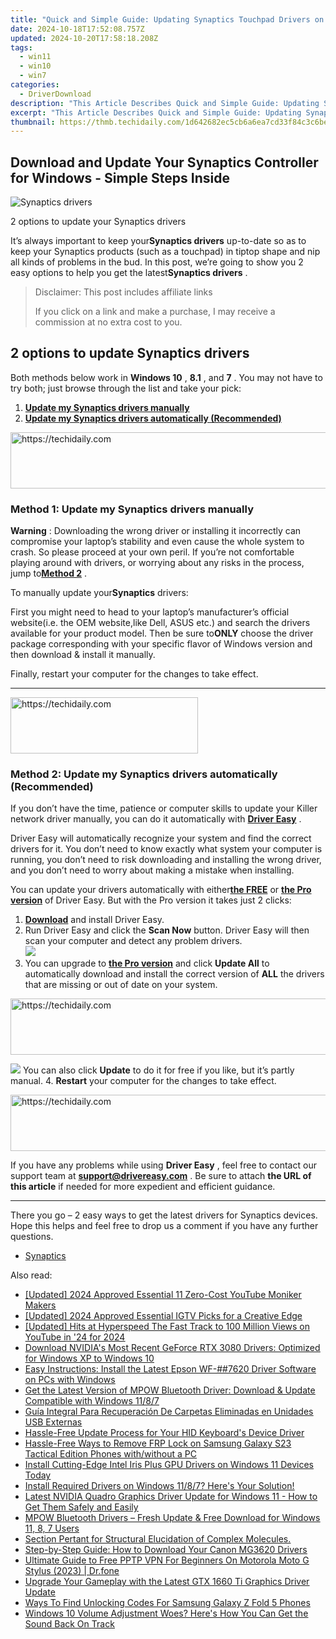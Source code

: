 ```yaml
---
title: "Quick and Simple Guide: Updating Synaptics Touchpad Drivers on Windows PCs"
date: 2024-10-18T17:52:08.757Z
updated: 2024-10-20T17:58:18.208Z
tags:
  - win11
  - win10
  - win7
categories:
  - DriverDownload
description: "This Article Describes Quick and Simple Guide: Updating Synaptics Touchpad Drivers on Windows PCs"
excerpt: "This Article Describes Quick and Simple Guide: Updating Synaptics Touchpad Drivers on Windows PCs"
thumbnail: https://thmb.techidaily.com/1d642682ec5cb6a6ea7cd33f84c3c6bed241d468dfb7fb68a3c7508632db1da6.jpg
---
```


## Download and Update Your Synaptics Controller for Windows - Simple Steps Inside

![Synaptics drivers ](https://images.drivereasy.com/wp-content/uploads/2018/12/img_5c048f1b435b6.jpg)

 2 options to update your Synaptics drivers

 It’s always important to keep your**Synaptics drivers** up-to-date so as to keep your Synaptics products (such as a touchpad) in tiptop shape and nip all kinds of problems in the bud. In this post, we’re going to show you 2 easy options to help you get the latest**Synaptics drivers** .

>  Disclaimer: This post includes affiliate links
>
>  If you click on a link and make a purchase, I may receive a commission at no extra cost to you.
>

## 2 options to update Synaptics drivers

 Both methods below work in **Windows 10** , **8.1** , and **7** . You may not have to try both; just browse through the list and take your pick:

1. [**Update my Synaptics drivers manually**](https://tools.techidaily.com/drivereasy/download/)
2. [**Update my Synaptics drivers automatically (Recommended)**](https://tools.techidaily.com/drivereasy/download/)

<!-- affiliate ads begin -->
<a href="https://appsumo.8odi.net/c/5597632/2082536/7443" target="_top" id="2082536">
  <img src="//a.impactradius-go.com/display-ad/7443-2082536" border="0" alt="https://techidaily.com" width="728" height="90"/>
</a>
<img height="0" width="0" src="https://appsumo.8odi.net/i/5597632/2082536/7443" style="position:absolute;visibility:hidden;" border="0" />
<!-- affiliate ads end -->

### **Method 1: Update my Synaptics drivers manually**

**Warning** : Downloading the wrong driver or installing it incorrectly can compromise your laptop’s stability and even cause the whole system to crash. So please proceed at your own peril. If you’re not comfortable playing around with drivers, or worrying about any risks in the process, jump to[**Method 2**](https://tools.techidaily.com/drivereasy/download/) .

 To manually update your**Synaptics** drivers:

 First you might need to head to your laptop’s manufacturer’s official website(i.e. the OEM website,like Dell, ASUS etc.) and search the drivers available for your product model. Then  be sure to**ONLY** choose the driver package corresponding with your specific flavor of Windows version and then download & install it manually.

 Finally, restart your computer for the changes to take effect.  

---

<!-- affiliate ads begin -->
<a href="https://review-au.sjv.io/c/5597632/2098704/14409" target="_top" id="2098704">
  <img src="//a.impactradius-go.com/display-ad/14409-2098704" border="0" alt="https://techidaily.com" width="300" height="90"/>
</a>
<img height="0" width="0" src="https://review-au.sjv.io/i/5597632/2098704/14409" style="position:absolute;visibility:hidden;" border="0" />
<!-- affiliate ads end -->

### **Method 2: Update my Synaptics drivers automatically (Recommended)**

 If you don’t have the time, patience or computer skills to update your Killer network  driver manually, you can do it automatically with **[Driver Easy](https://tools.techidaily.com/drivereasy/download/)**  .

 Driver Easy will automatically recognize your system and find the correct drivers for it. You don’t need to know exactly what system your computer is running, you don’t need to risk downloading and installing the wrong driver, and you don’t need to worry about making a mistake when installing.

 You can update your drivers automatically with either[**the FREE**](https://tools.techidaily.com/drivereasy/download/) or **[the Pro version](https://tools.techidaily.com/drivereasy/download/)**  of Driver Easy. But with the Pro version it takes just 2 clicks:

1. [**Download**](https://tools.techidaily.com/drivereasy/download/)  and install Driver Easy.
2. Run Driver Easy and click the **Scan Now** button. Driver Easy will then scan your computer and detect any problem drivers.  
![](https://images.drivereasy.com/wp-content/uploads/2018/07/img_5b5aefd675a7c.jpg)
3. You can upgrade to **[the Pro version](https://tools.techidaily.com/drivereasy/download/)**  and click **Update All** to automatically download and install the correct version of **ALL**  the drivers that are missing or out of date on your system.  

<!-- affiliate ads begin -->
<a href="https://appsumo.8odi.net/c/5597632/2130891/7443" target="_top" id="2130891">
  <img src="//a.impactradius-go.com/display-ad/7443-2130891" border="0" alt="https://techidaily.com" width="728" height="90"/>
</a>
<img height="0" width="0" src="https://appsumo.8odi.net/i/5597632/2130891/7443" style="position:absolute;visibility:hidden;" border="0" />
<!-- affiliate ads end -->

![](https://images.drivereasy.com/wp-content/uploads/2018/10/img_5bb5bf49744f0.jpg) You can also click **Update** to do it for free if you like, but it’s partly manual.
4. **Restart**   your computer for the changes to take effect.

<!-- affiliate ads begin -->
<a href="https://appsumo.8odi.net/c/5597632/2094429/7443" target="_top" id="2094429">
  <img src="//a.impactradius-go.com/display-ad/7443-2094429" border="0" alt="https://techidaily.com" width="728" height="90"/>
</a>
<img height="0" width="0" src="https://appsumo.8odi.net/i/5597632/2094429/7443" style="position:absolute;visibility:hidden;" border="0" />
<!-- affiliate ads end -->

 If you have any problems while using **Driver Easy** , feel free to contact our support team at **<support@drivereasy.com>** . Be sure to attach **the URL of this article** if needed for more expedient and efficient guidance.

---

 There you go – 2 easy ways to get the latest drivers for Synaptics devices. Hope this helps and feel free to drop us a comment if you have any further questions.

* [Synaptics](https://tools.techidaily.com/drivereasy/download/)

<ins class="adsbygoogle"
     style="display:block"
     data-ad-format="autorelaxed"
     data-ad-client="ca-pub-7571918770474297"
     data-ad-slot="1223367746"></ins>

<ins class="adsbygoogle"
     style="display:block"
     data-ad-client="ca-pub-7571918770474297"
     data-ad-slot="8358498916"
     data-ad-format="auto"
     data-full-width-responsive="true"></ins>

<span class="atpl-alsoreadstyle">Also read:</span>
<div><ul>
<li><a href="https://facebook-video-footage.techidaily.com/updated-2024-approved-essential-11-zero-cost-youtube-moniker-makers/"><u>[Updated] 2024 Approved Essential 11 Zero-Cost YouTube Moniker Makers</u></a></li>
<li><a href="https://instagram-video-recordings.techidaily.com/updated-2024-approved-essential-igtv-picks-for-a-creative-edge/"><u>[Updated] 2024 Approved Essential IGTV Picks for a Creative Edge</u></a></li>
<li><a href="https://eaxpv-info.techidaily.com/updated-hits-at-hyperspeed-the-fast-track-to-100-million-views-on-youtube-in-24-for-2024/"><u>[Updated] Hits at Hyperspeed The Fast Track to 100 Million Views on YouTube in '24 for 2024</u></a></li>
<li><a href="https://win-amazing.techidaily.com/download-nvidias-most-recent-geforce-rtx-3080-drivers-optimized-for-windows-xp-to-windows-10/"><u>Download NVIDIA's Most Recent GeForce RTX 3080 Drivers: Optimized for Windows XP to Windows 10</u></a></li>
<li><a href="https://win-amazing.techidaily.com/easy-instructions-install-the-latest-epson-wf-7620-driver-software-on-pcs-with-windows/"><u>Easy Instructions: Install the Latest Epson WF-##7620 Driver Software on PCs with Windows</u></a></li>
<li><a href="https://win-amazing.techidaily.com/get-the-latest-version-of-mpow-bluetooth-driver-download-and-update-compatible-with-windows-1187/"><u>Get the Latest Version of MPOW Bluetooth Driver: Download & Update Compatible with Windows 11/8/7</u></a></li>
<li><a href="https://win-brilliant.techidaily.com/guia-integral-para-recuperacion-de-carpetas-eliminadas-en-unidades-usb-externas/"><u>Guía Integral Para Recuperación De Carpetas Eliminadas en Unidades USB Externas</u></a></li>
<li><a href="https://win-amazing.techidaily.com/hassle-free-update-process-for-your-hid-keyboards-device-driver/"><u>Hassle-Free Update Process for Your HID Keyboard's Device Driver</u></a></li>
<li><a href="https://android-frp.techidaily.com/hassle-free-ways-to-remove-frp-lock-on-samsung-galaxy-s23-tactical-edition-phones-withwithout-a-pc-by-drfone-android/"><u>Hassle-Free Ways to Remove FRP Lock on Samsung Galaxy S23 Tactical Edition Phones with/without a PC</u></a></li>
<li><a href="https://win-amazing.techidaily.com/install-cutting-edge-intel-iris-plus-gpu-drivers-on-windows-11-devices-today/"><u>Install Cutting-Edge Intel Iris Plus GPU Drivers on Windows 11 Devices Today</u></a></li>
<li><a href="https://driver-error.techidaily.com/install-required-drivers-on-windows-1187-heres-your-solution/"><u>Install Required Drivers on Windows 11/8/7? Here's Your Solution!</u></a></li>
<li><a href="https://win-amazing.techidaily.com/latest-nvidia-quadro-graphics-driver-update-for-windows-11-how-to-get-them-safely-and-easily/"><u>Latest NVIDIA Quadro Graphics Driver Update for Windows 11 - How to Get Them Safely and Easily</u></a></li>
<li><a href="https://win-amazing.techidaily.com/mpow-bluetooth-drivers-fresh-update-and-free-download-for-windows-11-8-7-users/"><u>MPOW Bluetooth Drivers – Fresh Update & Free Download for Windows 11, 8, 7 Users</u></a></li>
<li><a href="https://tech-haven.techidaily.com/section-pertant-for-structural-elucidation-of-complex-molecules/"><u>Section Pertant for Structural Elucidation of Complex Molecules.</u></a></li>
<li><a href="https://win-amazing.techidaily.com/step-by-step-guide-how-to-download-your-canon-mg3620-drivers/"><u>Step-by-Step Guide: How to Download Your Canon MG3620 Drivers</u></a></li>
<li><a href="https://fake-location.techidaily.com/ultimate-guide-to-free-pptp-vpn-for-beginners-on-motorola-moto-g-stylus-2023-drfone-by-drfone-virtual-android/"><u>Ultimate Guide to Free PPTP VPN For Beginners On Motorola Moto G Stylus (2023) | Dr.fone</u></a></li>
<li><a href="https://win-amazing.techidaily.com/upgrade-your-gameplay-with-the-latest-gtx-1660-ti-graphics-driver-update/"><u>Upgrade Your Gameplay with the Latest GTX 1660 Ti Graphics Driver Update</u></a></li>
<li><a href="https://sim-unlock.techidaily.com/ways-to-find-unlocking-codes-for-samsung-galaxy-z-fold-5-phones-by-drfone-android/"><u>Ways To Find Unlocking Codes For Samsung Galaxy Z Fold 5 Phones</u></a></li>
<li><a href="https://win-howtos.techidaily.com/1723212204648-windows-10-volume-adjustment-woes-heres-how-you-can-get-the-sound-back-on-track/"><u>Windows 10 Volume Adjustment Woes? Here's How You Can Get the Sound Back On Track</u></a></li>
</ul></div>

